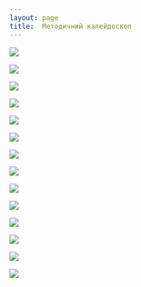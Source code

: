 ```yaml
---
layout: page
title:  Методичний калейдоскоп
---
```

![](/assets/tiger-1428999966.jpg)

![](/assets/tiger-1428999988.jpg)

![](/assets/tiger-1429000063.jpg)

![](/assets/tiger-1429000086.jpg)

![](/assets/tiger-1429000109.jpg)

![](/assets/tiger-1429000131.jpg)

![](/assets/tiger-1429000149.jpg)

![](/assets/tiger-1429000170.jpg)

![](/assets/tiger-1429000195.jpg)

![](/assets/tiger-1429000214.jpg)

![](/assets/tiger-1429000234.jpg)

![](/assets/tiger-1429000267.jpg)

![](/assets/tiger-1429000291.jpg)

![](/assets/tiger-1429000311.jpg)